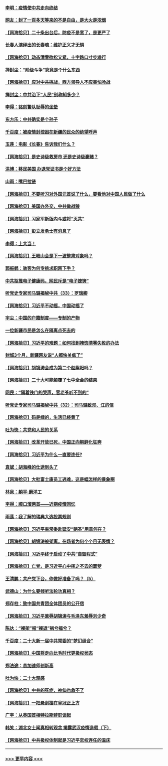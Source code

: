 #### [李明：疫情使中共走向终结](../pages/nsc993/n13873538.md?t=11261801) 
#### [网友：封了一百多天等来的不是自由，是大火是浓烟](../pages/nsc993/n13873517.md?t=11261801) 
#### [【网海拾贝】二十条出台后，防疫不是宽了，是更严了](../pages/nsc993/n13872948.md?t=11261801) 
#### [长春人演绎出的长春魂：维护正义才无惧](../pages/nsc993/n13871764.md?t=11261801) 
#### [【网海拾贝】动态清零欲松又紧，十字路口寸步难行](../pages/nsc993/n13872220.md?t=11261801) 
#### [掸封尘：“阶级斗争”究竟是个什么东西](../pages/nsc993/n13871387.md?t=11261801) 
#### [【网海拾贝】应对中共挑战，西方领导人不应害怕冷战](../pages/nsc993/n13870990.md?t=11261801) 
#### [掸封尘：中共治下“人民”别称知多少？](../pages/nsc993/n13870121.md?t=11261801) 
#### [李得：铭刻警队耻辱的坐垫](../pages/nsc993/n13869930.md?t=11261801) 
#### [东方乐：中共确实是个孙子](../pages/nsc993/n13869891.md?t=11261801) 
#### [千百度：被疫情封控困在新疆的民众的绝望呼声](../pages/nsc993/n13869856.md?t=11261801) 
#### [玉莲：电影《长春》告诉我们什么？](../pages/nsc993/n13869471.md?t=11261801) 
#### [【网海拾贝】是史诗级救房市 还是史诗级豪赌？](../pages/nsc993/n13869495.md?t=11261801) 
#### [洪博：移民美国 办退党证书是个好方法](../pages/nsc993/n13869000.md?t=11261801) 
#### [山雨：嘴巴拉链](../pages/nsc993/n13869071.md?t=11261801) 
#### [【网海拾贝】不要听习对外国元首说了什么，要看他对中国人民做了什么](../pages/nsc993/n13868955.md?t=11261801) 
#### [【网海拾贝】美国办外交，中共做战狼](../pages/nsc993/n13868469.md?t=11261801) 
#### [【网海拾贝】习家军新版内斗或将“灭共”](../pages/nsc993/n13867461.md?t=11261801) 
#### [【网海拾贝】彭立发勇士有消息了](../pages/nsc993/n13866022.md?t=11261801) 
#### [李得：上大当！](../pages/nsc993/n13865562.md?t=11261801) 
#### [【网海拾贝】王岐山会是下一波整肃对象吗？](../pages/nsc993/n13865256.md?t=11261801) 
#### [郭振鹤：骇客为何专挑求职网下手？](../pages/nsc993/n13865133.md?t=11261801) 
#### [中共拟推电子健康码，网民斥是“电子镣铐”](../pages/nsc993/n13865108.md?t=11261801) 
#### [听党史专家司马璐揭秘中共（33）：罗瑞卿](../pages/nsc993/n13864609.md?t=11261801) 
#### [【网海拾贝】习近平不动摇，中国动摇了](../pages/nsc993/n13864586.md?t=11261801) 
#### [宇尘：中国的户籍制度——专制的产物](../pages/nsc993/n13864401.md?t=11261801) 
#### [一位新疆市民是怎么在隔离点死去的](../pages/nsc993/n13864146.md?t=11261801) 
#### [【网海拾贝】习近平的难题：如何找到掩饰清零失败的办法](../pages/nsc993/n13863179.md?t=11261801) 
#### [封城3个月，新疆网友说“人都快关疯了”](../pages/nsc993/n13863152.md?t=11261801) 
#### [【网海拾贝】胡锦涛会成为第二个赵紫阳吗？](../pages/nsc993/n13861625.md?t=11261801) 
#### [【网海拾贝】二十大可能颠覆了七中全会的结果](../pages/nsc993/n13861040.md?t=11261801) 
#### [网民：“隔着铁门的哭声，官老爷听不到的”](../pages/nsc993/n13860900.md?t=11261801) 
#### [听党史专家司马璐揭秘中共（32）：司马璐致邓、江的信](../pages/nsc993/n13860416.md?t=11261801) 
#### [【网海拾贝】码是绿的，生活已经黄了](../pages/nsc993/n13860405.md?t=11261801) 
#### [吐为快：共党和人民的关系](../pages/nsc993/n13859896.md?t=11261801) 
#### [【网海拾贝】改革开放已死，中国正向朝鲜化狂奔](../pages/nsc993/n13859889.md?t=11261801) 
#### [【网海拾贝】习近平为什么一直要连任?](../pages/nsc993/n13858968.md?t=11261801) 
#### [袁斌：胡海峰的仕途到头了](../pages/nsc993/n13857453.md?t=11261801) 
#### [【网海拾贝】大批富士康员工逃难，这是幅怎样的景象啊](../pages/nsc993/n13856937.md?t=11261801) 
#### [林泉：躺平·磨洋工](../pages/nsc993/n13856111.md?t=11261801) 
#### [李得：顺口溜两首——近期疫情回忆](../pages/nsc993/n13856105.md?t=11261801) 
#### [雨莲：我了解的瑞典大选投票规则](../pages/nsc993/n13856085.md?t=11261801) 
#### [【网海拾贝】习近平率常委赴延安“朝圣”用意何在？](../pages/nsc993/n13855969.md?t=11261801) 
#### [【网海拾贝】胡锦涛被架离，在场者为何个个目无表情？](../pages/nsc993/n13855661.md?t=11261801) 
#### [【网海拾贝】习近平终于启动了中共“自毁程式”](../pages/nsc993/n13855241.md?t=11261801) 
#### [【网海拾贝】亡党，是习近平心中挥之不去的噩梦](../pages/nsc993/n13854204.md?t=11261801) 
#### [王清鹏：共产党下台，你做好准备了吗？（5）](../pages/nsc993/n13853768.md?t=11261801) 
#### [武德山：为什么要倾听法轮功真相？](../pages/nsc993/n13853119.md?t=11261801) 
#### [郑存柱：致中国共青团全体团员的公开信](../pages/nsc993/n13852864.md?t=11261801) 
#### [【网海拾贝】习近平羞辱胡锦涛与毛泽东羞辱刘少奇](../pages/nsc993/n13852778.md?t=11261801) 
#### [陈达：“裸架”报“裸退”祸兮福兮？](../pages/nsc993/n13852366.md?t=11261801) 
#### [千百度：二十大新一届中共常委的“梦幻组合”](../pages/nsc993/n13852328.md?t=11261801) 
#### [【网海拾贝】中国将走向比毛时代更极权状态](../pages/nsc993/n13851715.md?t=11261801) 
#### [郑法途：总加速师创新高](../pages/nsc993/n13851576.md?t=11261801) 
#### [吐为快：二十大观感](../pages/nsc993/n13851456.md?t=11261801) 
#### [【网海拾贝】中共的死症，神仙也救不了](../pages/nsc993/n13851413.md?t=11261801) 
#### [【网海拾贝】一把悬剑挂在皇冠正上方](../pages/nsc993/n13851183.md?t=11261801) 
#### [广宇：从英国首相特拉斯辞职谈起](../pages/nsc993/n13850804.md?t=11261801) 
#### [韩笑：湖北女士闻真相转观念 揭露武汉疫情造假（下）](../pages/nsc993/n13850769.md?t=11261801) 
#### [【网海拾贝】中共极权体制就是习近平恋权连任的温床](../pages/nsc993/n13850760.md?t=11261801) 

----
#### [ >>> 更早内容 <<< ](../indexes/nsc993-earlier.md)
